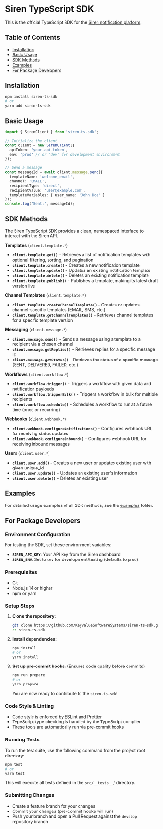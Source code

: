 # Siren TypeScript SDK

This is the official TypeScript SDK for the [Siren notification platform](https://docs.trysiren.io).

## Table of Contents

- [Installation](#installation)
- [Basic Usage](#basic-usage)
- [SDK Methods](#sdk-methods)
- [Examples](#examples)
- [For Package Developers](#for-package-developers)

## Installation

```bash
npm install siren-ts-sdk
# or
yarn add siren-ts-sdk
```

## Basic Usage

```typescript
import { SirenClient } from 'siren-ts-sdk';

// Initialize the client
const client = new SirenClient({
  apiToken: 'your-api-token',
  env: 'prod' // or 'dev' for development environment
});

// Send a message
const messageId = await client.message.send({
  templateName: 'welcome_email',
  channel: 'EMAIL',
  recipientType: 'direct',
  recipientValue: 'user@example.com',
  templateVariables: { user_name: 'John Doe' }
});
console.log('Sent:', messageId);
```

## SDK Methods

The Siren TypeScript SDK provides a clean, namespaced interface to interact with the Siren API.

**Templates** (`client.template.*`)
- **`client.template.get()`** - Retrieves a list of notification templates with optional filtering, sorting, and pagination
- **`client.template.create()`** - Creates a new notification template
- **`client.template.update()`** - Updates an existing notification template
- **`client.template.delete()`** - Deletes an existing notification template
- **`client.template.publish()`** - Publishes a template, making its latest draft version live

**Channel Templates** (`client.template.*`)
- **`client.template.createChannelTemplate()`** - Creates or updates channel-specific templates (EMAIL, SMS, etc.)
- **`client.template.getChannelTemplates()`** - Retrieves channel templates for a specific template version

**Messaging** (`client.message.*`)
- **`client.message.send()`** - Sends a message using a template to a recipient via a chosen channel
- **`client.message.getReplies()`** - Retrieves replies for a specific message ID
- **`client.message.getStatus()`** - Retrieves the status of a specific message (SENT, DELIVERED, FAILED, etc.)

**Workflows** (`client.workflow.*`)
- **`client.workflow.trigger()`** - Triggers a workflow with given data and notification payloads
- **`client.workflow.triggerBulk()`** - Triggers a workflow in bulk for multiple recipients
- **`client.workflow.schedule()`** - Schedules a workflow to run at a future time (once or recurring)

**Webhooks** (`client.webhook.*`)
- **`client.webhook.configureNotifications()`** - Configures webhook URL for receiving status updates
- **`client.webhook.configureInbound()`** - Configures webhook URL for receiving inbound messages

**Users** (`client.user.*`)
- **`client.user.add()`** - Creates a new user or updates existing user with given unique_id
- **`client.user.update()`** - Updates an existing user's information
- **`client.user.delete()`** - Deletes an existing user

## Examples

For detailed usage examples of all SDK methods, see the [examples](./examples/) folder.

## For Package Developers

### Environment Configuration

For testing the SDK, set these environment variables:

- **`SIREN_API_KEY`**: Your API key from the Siren dashboard
- **`SIREN_ENV`**: Set to `dev` for development/testing (defaults to `prod`)

### Prerequisites

*   Git
*   Node.js 14 or higher
*   npm or yarn

### Setup Steps

1.  **Clone the repository:**
    ```bash
    git clone https://github.com/KeyValueSoftwareSystems/siren-ts-sdk.git
    cd siren-ts-sdk
    ```

2.  **Install dependencies:**
    ```bash
    npm install
    # or
    yarn install
    ```

3.  **Set up pre-commit hooks:**
    (Ensures code quality before commits)
    ```bash
    npm run prepare
    # or
    yarn prepare
    ```

    You are now ready to contribute to the `siren-ts-sdk`!

### Code Style & Linting

*   Code style is enforced by ESLint and Prettier
*   TypeScript type checking is handled by the TypeScript compiler
*   These tools are automatically run via pre-commit hooks

### Running Tests

To run the test suite, use the following command from the project root directory:

```bash
npm test
# or
yarn test
```

This will execute all tests defined in the `src/__tests__/` directory.

### Submitting Changes

*   Create a feature branch for your changes
*   Commit your changes (pre-commit hooks will run)
*   Push your branch and open a Pull Request against the `develop` repository branch 